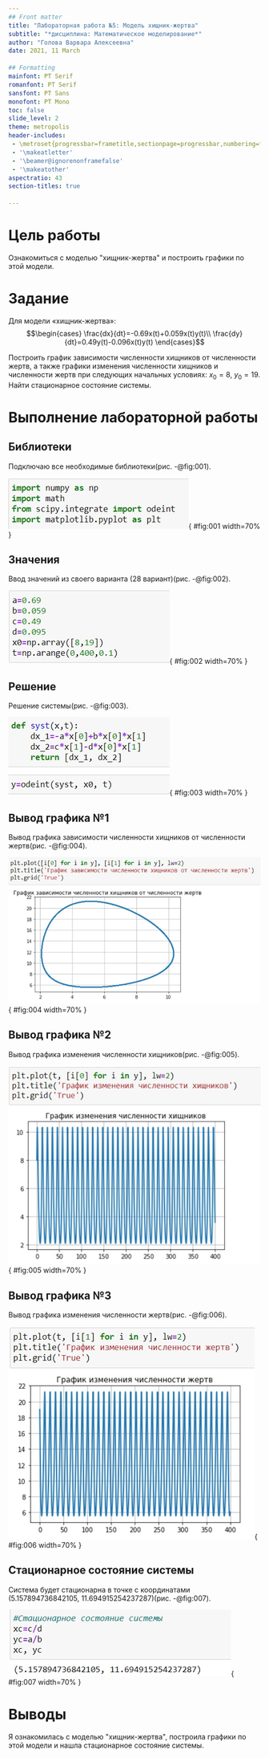 ```yaml
---
## Front matter
title: "Лабораторная работа №5: Модель хищник-жертва"
subtitle: "*дисциплина: Математическое моделирование*"
author: "Голова Варвара Алексеевна"
date: 2021, 11 March

## Formatting
mainfont: PT Serif
romanfont: PT Serif
sansfont: PT Sans
monofont: PT Mono
toc: false
slide_level: 2
theme: metropolis
header-includes:
 - \metroset{progressbar=frametitle,sectionpage=progressbar,numbering=fraction}
 - '\makeatletter'
 - '\beamer@ignorenonframefalse'
 - '\makeatother'
aspectratio: 43
section-titles: true

---
```



# Цель работы

Ознакомиться с моделью "хищник-жертва" и построить графики по этой модели.

# Задание

Для модели «хищник-жертва»:
$$\begin{cases}
\frac{dx}{dt}=-0.69x(t)+0.059x(t)y(t)\\
\frac{dy}{dt}=0.49y(t)-0.096x(t)y(t)
\end{cases}$$

Построить график зависимости численности хищников от численности жертв,
а также графики изменения численности хищников и численности жертв при
следующих начальных условиях: $x_0=8$, $y_0=19$. Найти стационарное
состояние системы.



# Выполнение лабораторной работы

## Библиотеки

Подключаю все необходимые библиотеки(рис. -@fig:001).

![Библиотеки](images/lab5_1.jpg){ #fig:001 width=70% }

## Значения

Ввод значений из своего варианта (28 вариант)(рис. -@fig:002).

![Значения](images/lab5_2.jpg){ #fig:002 width=70% }

## Решение

Решение системы(рис. -@fig:003).

![Решение](images/lab5_3.jpg){ #fig:003 width=70% }

## Вывод графика №1

Вывод графика зависимости численности хищников от численности жертв(рис. -@fig:004).

![Вывод графика №1](images/lab5_4.jpg){ #fig:004 width=70% }

## Вывод графика №2

Вывод графика изменения численности хищников(рис. -@fig:005).

![Вывод графика №2](images/lab5_5.jpg){ #fig:005 width=70% }

## Вывод графика №3

Вывод графика изменения численности жертв(рис. -@fig:006).

![Вывод графика №3](images/lab5_6.jpg){ #fig:006 width=70% }

## Стационарное состояние системы

Система будет стационарна в точке с координатами (5.157894736842105, 11.694915254237287)(рис. -@fig:007).

![Стационарное состояние системы](images/lab5_7.jpg){ #fig:007 width=70% }

# Выводы

Я ознакомилась с моделью "хищник-жертва", построила графики по этой модели и нашла стационарное состояние системы.
